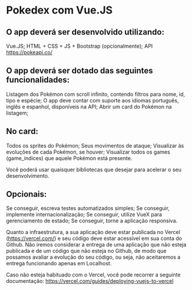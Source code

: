 # Pokedex com Vue.JS

## O app deverá ser desenvolvido utilizando: 
Vue.JS;
HTML + CSS + JS + Bootstrap (opcionalmente);
API https://pokeapi.co/

## O app deverá ser dotado das seguintes funcionalidades:

Listagem dos Pokémon com scroll infinito, contendo filtros para nome, id, tipo e espécie;
O app deve contar com suporte aos idiomas português, inglês e espanhol, disponíveis na API;
Abrir um card do Pokémon na listagem;

## No card: 

Todos os sprites do Pokémon; 
Seus movimentos de ataque;
Visualizar às evoluções de cada Pokémon, se houver;
Visualizar todos os games (game_indices) que aquele Pokémon está presente.

Você poderá usar quaisquer bibliotecas que desejar para acelerar o seu desenvolvimento.

## Opcionais: 

Se conseguir, escreva testes automatizados simples;
Se conseguir, implemente internacionalização;
Se conseguir, utilize VueX para gerenciamento de estado;
Se conseguir, torne a aplicação responsiva.

Quanto a infraestrutura, a sua aplicação deve estar publicada no Vercel (https://vercel.com/) e seu código deve estar acessível em sua conta do Github. 
Não iremos considerar a entrega de uma aplicação que não esteja publicada e de um código que não esteja no Github, de modo que possamos avaliar a evolução do seu código, ou seja, não aceitaremos a entrega funcionando apenas em Localhost. 

Caso não esteja habituado com o Vercel, você pode recorrer a seguinte documentação: https://vercel.com/guides/deploying-vuejs-to-vercel 
